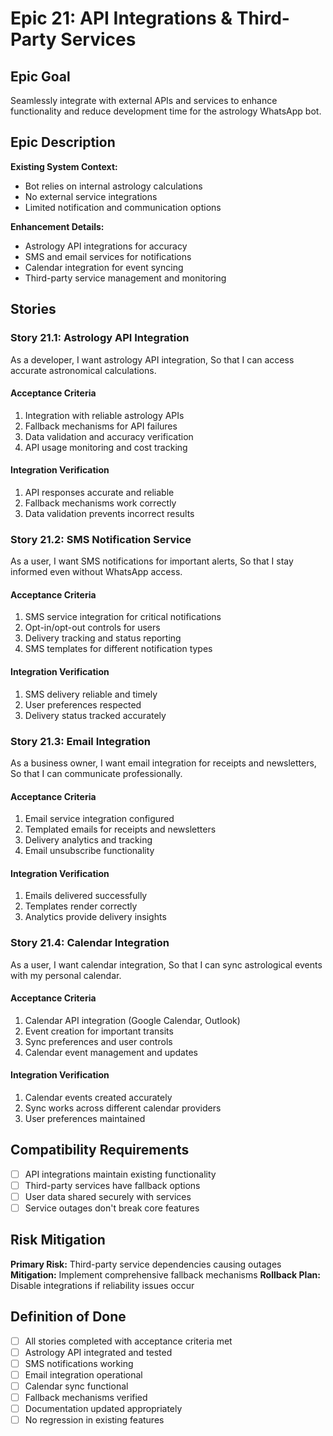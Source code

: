 # Epic 21: API Integrations & Third-Party Services

## Epic Goal
Seamlessly integrate with external APIs and services to enhance functionality and reduce development time for the astrology WhatsApp bot.

## Epic Description

**Existing System Context:**
- Bot relies on internal astrology calculations
- No external service integrations
- Limited notification and communication options

**Enhancement Details:**
- Astrology API integrations for accuracy
- SMS and email services for notifications
- Calendar integration for event syncing
- Third-party service management and monitoring

## Stories

### Story 21.1: Astrology API Integration
As a developer,
I want astrology API integration,
So that I can access accurate astronomical calculations.

#### Acceptance Criteria
1. Integration with reliable astrology APIs
2. Fallback mechanisms for API failures
3. Data validation and accuracy verification
4. API usage monitoring and cost tracking

#### Integration Verification
1. API responses accurate and reliable
2. Fallback mechanisms work correctly
3. Data validation prevents incorrect results

### Story 21.2: SMS Notification Service
As a user,
I want SMS notifications for important alerts,
So that I stay informed even without WhatsApp access.

#### Acceptance Criteria
1. SMS service integration for critical notifications
2. Opt-in/opt-out controls for users
3. Delivery tracking and status reporting
4. SMS templates for different notification types

#### Integration Verification
1. SMS delivery reliable and timely
2. User preferences respected
3. Delivery status tracked accurately

### Story 21.3: Email Integration
As a business owner,
I want email integration for receipts and newsletters,
So that I can communicate professionally.

#### Acceptance Criteria
1. Email service integration configured
2. Templated emails for receipts and newsletters
3. Delivery analytics and tracking
4. Email unsubscribe functionality

#### Integration Verification
1. Emails delivered successfully
2. Templates render correctly
3. Analytics provide delivery insights

### Story 21.4: Calendar Integration
As a user,
I want calendar integration,
So that I can sync astrological events with my personal calendar.

#### Acceptance Criteria
1. Calendar API integration (Google Calendar, Outlook)
2. Event creation for important transits
3. Sync preferences and user controls
4. Calendar event management and updates

#### Integration Verification
1. Calendar events created accurately
2. Sync works across different calendar providers
3. User preferences maintained

## Compatibility Requirements
- [ ] API integrations maintain existing functionality
- [ ] Third-party services have fallback options
- [ ] User data shared securely with services
- [ ] Service outages don't break core features

## Risk Mitigation
**Primary Risk:** Third-party service dependencies causing outages
**Mitigation:** Implement comprehensive fallback mechanisms
**Rollback Plan:** Disable integrations if reliability issues occur

## Definition of Done
- [ ] All stories completed with acceptance criteria met
- [ ] Astrology API integrated and tested
- [ ] SMS notifications working
- [ ] Email integration operational
- [ ] Calendar sync functional
- [ ] Fallback mechanisms verified
- [ ] Documentation updated appropriately
- [ ] No regression in existing features